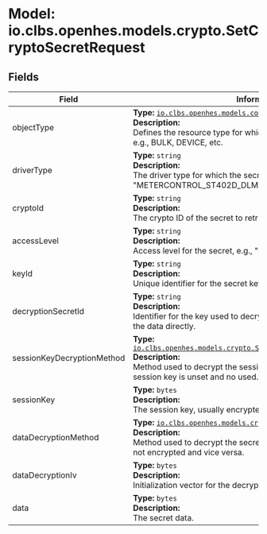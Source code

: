 # Model: io.clbs.openhes.models.crypto.SetCryptoSecretRequest

## Fields

| Field | Information |
| --- | --- |
| objectType | <b>Type:</b> [`io.clbs.openhes.models.common.ObjectType`](enum-io-clbs-openhes-models-common-objecttype.md)<br><b>Description:</b><br>Defines the resource type for which the field descriptor is defined, e.g., BULK, DEVICE, etc. |
| driverType | <b>Type:</b> `string`<br><b>Description:</b><br>The driver type for which the secret is requested, e.g., "METERCONTROL_ST402D_DLMS" |
| cryptoId | <b>Type:</b> `string`<br><b>Description:</b><br>The crypto ID of the secret to retrieve. |
| accessLevel | <b>Type:</b> `string`<br><b>Description:</b><br>Access level for the secret, e.g., "admin", "user", etc. |
| keyId | <b>Type:</b> `string`<br><b>Description:</b><br>Unique identifier for the secret key. |
| decryptionSecretId | <b>Type:</b> `string`<br><b>Description:</b><br>Identifier for the key used to decrypt the either the session key or the data directly. |
| sessionKeyDecryptionMethod | <b>Type:</b> [`io.clbs.openhes.models.crypto.SecretSessionKeyDecryptionMethod`](enum-io-clbs-openhes-models-crypto-secretsessionkeydecryptionmethod.md)<br><b>Description:</b><br>Method used to decrypt the session key. May be unset if the session key is unset and no used. |
| sessionKey | <b>Type:</b> `bytes`<br><b>Description:</b><br>The session key, usually encrypted, used to decrypt the data. |
| dataDecryptionMethod | <b>Type:</b> [`io.clbs.openhes.models.crypto.SecretDataDecryptionMethod`](enum-io-clbs-openhes-models-crypto-secretdatadecryptionmethod.md)<br><b>Description:</b><br>Method used to decrypt the secret data. May be unset if the data is not encrypted and vice versa. |
| dataDecryptionIv | <b>Type:</b> `bytes`<br><b>Description:</b><br>Initialization vector for the decryption method, if applicable. |
| data | <b>Type:</b> `bytes`<br><b>Description:</b><br>The secret data. |

